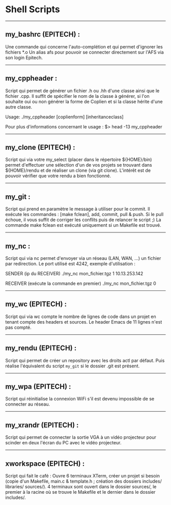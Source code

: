 Shell Scripts
=============

--------------------------------------------------------------------------------
my_bashrc (EPITECH) :
--------------------------------------------------------------------------------
Une commande qui concerne l'auto-complétion et qui permet d'ignorer les
fichiers *.o
Un alias afs pour pouvoir se connecter directement sur l'AFS via son login
Epitech.

--------------------------------------------------------------------------------
my_cppheader :
--------------------------------------------------------------------------------
Script qui permet de générer un fichier .h ou .hh d'une classe ainsi que le
fichier .cpp.
Il suffit de spécifier le nom de la classe à générer, si l'on souhaite oui ou
non générer la forme de Coplien et si la classe hérite d'une autre classe.

Usage: ./my_cppheader <classname> <hh> [coplienform] [inheritanceclass]

Pour plus d'informations concernant le usage :
$> head -13 my_cppheader

--------------------------------------------------------------------------------
my_clone (EPITECH) :
--------------------------------------------------------------------------------
Script qui via votre my_select (placer dans le répertoire ${HOME}/bin)
permet d'effectuer une sélection d'un de vos projets se trouvant dans
${HOME}/rendu et de réaliser un clone (via git clone).
L'intérêt est de pouvoir vérifier que votre rendu a bien fonctionné.

--------------------------------------------------------------------------------
my_git :
--------------------------------------------------------------------------------
Script qui prend en paramètre le message à utiliser pour le commit.
Il exécute les commandes : [make fclean], add, commit, pull & push.
Si le pull échoue, il vous suffit de corriger les conflits puis de relancer
le script ;)
La commande make fclean est exécuté uniquement si un Makefile est trouvé.

--------------------------------------------------------------------------------
my_nc :
--------------------------------------------------------------------------------
Script qui via nc permet d'envoyer via un réseau (LAN, WAN, ...) un fichier
par redirection. Le port utilisé est 4242, exemple d'utilisation :

SENDER (ip du RECEIVER)
./my_nc mon_fichier.tgz 1 10.13.253.142

RECEIVER (exécute la commande en premier)
./my_nc mon_fichier.tgz 0

--------------------------------------------------------------------------------
my_wc (EPITECH) :
--------------------------------------------------------------------------------
Script qui via wc compte le nombre de lignes de code dans un projet en tenant
compte des headers et sources. Le header Emacs de 11 lignes n'est pas compté.

--------------------------------------------------------------------------------
my_rendu (EPITECH) :
--------------------------------------------------------------------------------
Script qui permet de créer un repository avec les droits actl par défaut. Puis
réalise l'équivalent du script `my_git` si le dossier .git est présent.

--------------------------------------------------------------------------------
my_wpa (EPITECH) :
--------------------------------------------------------------------------------
Script qui réinitialise la connexion WiFi s'il est devenu impossible de se
connecter au réseau.

--------------------------------------------------------------------------------
my_xrandr (EPITECH) :
--------------------------------------------------------------------------------
Script qui permet de connecter la sortie VGA à un vidéo projecteur pour scinder
en deux l'écran du PC avec le vidéo projecteur.

--------------------------------------------------------------------------------
xworkspace (EPITECH) :
--------------------------------------------------------------------------------
Script qui fait le café :
Ouvre 6 terminaux XTerm, créer un projet si besoin (copie d'un Makefile, main.c
& template.h ; création des dossiers includes/ libraries/ sources/).
4 terminaux sont ouvert dans le dossier sources/, le premier à la racine où se
trouve le Makefile et le dernier dans le dossier includes/.
